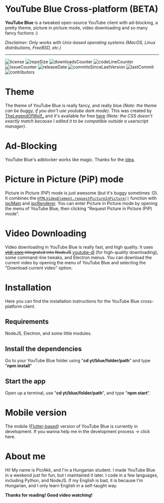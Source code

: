 # YouTube Blue Cross-platform (BETA) 

**YouTube Blue** is a tweaked open-source YouTube client with ad-blocking, a pretty theme, picture in picture mode, video downloading and so many fancy fuctions :)

*Disclaimer: Only works with Unix-based operating systems (MacOS, Linux distributions, FreeBSD, etc.)*

---
![license](https://img.shields.io/github/license/youtube-blue/youtube-blue-cross-platform?color=%23219fca)
![repoSize](https://img.shields.io/github/repo-size/youtube-blue/youtube-blue-cross-platform?color=%23219fca)
![downloadsCounter](https://img.shields.io/github/downloads/youtube-blue/youtube-blue-cross-platform/total?color=%23219fca)
![codeLineCounter](https://tokei.rs/b1/github/youtube-blue/youtube-blue-cross-platform?category=code)
![issueCounter](https://img.shields.io/github/issues-raw/youtube-blue/youtube-blue-cross-platform?color=%23219fca)
![releaseDate](https://img.shields.io/github/release-date/youtube-blue/youtube-blue-cross-platform?color=%23219fca)
![commitsSinceLastVersion](https://img.shields.io/github/commits-since/youtube-blue/youtube-blue-cross-platform/latest?color=%23219fca)
![lastCommit](https://img.shields.io/github/last-commit/youtube-blue/youtube-blue-cross-platform?color=%23219fca)
![contributors](https://img.shields.io/github/contributors/youtube-blue/youtube-blue-cross-platform?color=%23219fca)

# Theme

The theme of YouTube Blue is really fancy, and really blue *(Note: the theme can be buggy, if you don't use youtube dark mode)*. This was created by [TheLegendOfWolf_](https://userstyles.org/users/956934 "The UserStyles profile of TheLegendOfWolf_") and it's available for free [here](https://userstyles.org/styles/195233/blue-youtube-by-thelegendofwolf-3683) *(Note: the CSS doesn't exactly match because I edited it to be compatible outside a userscript manager)*.

# Ad-Blocking

YouTube Blue's adblocker works like magic. Thanks for the [idea](https://dev.to/penge/chrome-extension-that-skips-youtube-ads-steps-how-to-create-it-3ibp#3-how-skip-ad-works).

# Picture in Picture (PiP) mode

Picture in Picture (PiP) mode is just awesome (but it's buggy sometimes :D). It combines the [`HTMLVideoElement.requestPictureInPicture()`](https://developer.mozilla.org/en-US/docs/Web/API/HTMLVideoElement/requestPictureInPicture) function with [ipcMain](https://www.electronjs.org/docs/api/ipc-main) and [ipcRenderer](https://www.electronjs.org/docs/api/ipc-renderer). You can enter Picture in Picture mode by opening the menu of YouTube Blue, then clicking "Request Picture in Picture (PiP) mode".

# Video Downloading

Video downloading in YouTube Blue is really fast, and high quality. It uses ~~[ytdl-core](https://github.com/ytdl-org/youtube-dl) integrated into NodeJS~~ [youtube-dl](https://github.com/ytdl-org/youtube-dl) (for high-quality downloading), some command-line tweaks, and Electron menus. You can download the current video by opening the menu of YouTube Blue and selecting the "Download current video" option.

# Installation

Here you can find the installation instructions for the YouTube Blue cross-platform client.

## Requirements

NodeJS, Electron, and some little modules.

## Install the dependencies

Go to your YouTube Blue folder using "**cd yt/blue/folder/path**" and type "**npm install**"

## Start the app

Open up a terminal, use "**cd yt/blue/folder/path**", and type "**npm start**".


# Mobile version

The mobile ([Flutter-based](https://flutter.dev)) version of YouTube Blue is currently in development. If you wanna help me in the development process -> click here.

# About me

Hi! My name is PiciAkk, and I'm a Hungarian student. I made YouTube Blue in a weekend just for fun, but I maintained it later. I code in a few languages, including Python, and NodeJS. If my English is bad, it is because I'm Hungarian, and I only learn English in a self-taught way.

**Thanks for reading! Good video watching!**